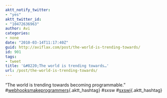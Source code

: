 ```yaml
---
aktt_notify_twitter:
- "yes"
aktt_twitter_id:
- "10472636963"
author: Avi
categories:
- none
date: "2010-03-14T11:17:40Z"
guid: http://aviflax.com/post/the-world-is-trending-towards/
id: 901
tags:
- tweet
title: '&#8220;The world is trending towards…'
url: /post/the-world-is-trending-towards/
---
```

&#8220;The world is trending towards becoming programmable.&#8221; #[webhooksmakeprogrammers](http://search.twitter.com/search?q=%23webhooksmakeprogrammers){.aktt_hashtag} #sxsw #[sxswi](http://search.twitter.com/search?q=%23sxswi){.aktt_hashtag}